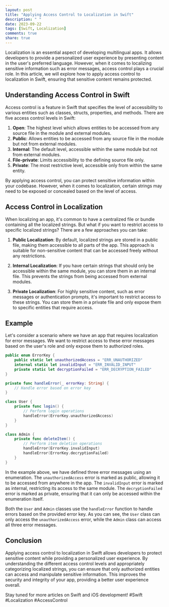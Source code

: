 ```yaml
---
layout: post
title: "Applying Access Control to Localization in Swift"
description: " "
date: 2023-09-22
tags: [Swift, Localization]
comments: true
share: true
---
```


Localization is an essential aspect of developing multilingual apps. It allows developers to provide a personalized user experience by presenting content in the user's preferred language. However, when it comes to localizing sensitive information such as error messages, access control plays a crucial role. In this article, we will explore how to apply access control to localization in Swift, ensuring that sensitive content remains protected.

## Understanding Access Control in Swift

Access control is a feature in Swift that specifies the level of accessibility to various entities such as classes, structs, properties, and methods. There are five access control levels in Swift:

1. **Open**: The highest level which allows entities to be accessed from any source file in the module and external modules.
2. **Public**: Allows entities to be accessed from any source file in the module but not from external modules.
3. **Internal**: The default level, accessible within the same module but not from external modules.
4. **File-private**: Limits accessibility to the defining source file only.
5. **Private**: The most restrictive level, accessible only from within the same entity.

By applying access control, you can protect sensitive information within your codebase. However, when it comes to localization, certain strings may need to be exposed or concealed based on the level of access.

## Access Control in Localization

When localizing an app, it's common to have a centralized file or bundle containing all the localized strings. But what if you want to restrict access to specific localized strings? There are a few approaches you can take:

1. **Public Localization**: By default, localized strings are stored in a public file, making them accessible to all parts of the app. This approach is suitable for non-sensitive content that can be accessed freely without any restrictions.

2. **Internal Localization**: If you have certain strings that should only be accessible within the same module, you can store them in an internal file. This prevents the strings from being accessed from external modules.

3. **Private Localization**: For highly sensitive content, such as error messages or authentication prompts, it's important to restrict access to these strings. You can store them in a private file and only expose them to specific entities that require access.

## Example

Let's consider a scenario where we have an app that requires localization for error messages. We want to restrict access to these error messages based on the user's role and only expose them to authorized roles.

```swift
public enum ErrorKey {
    public static let unauthorizedAccess = "ERR_UNAUTHORIZED"
    internal static let invalidInput = "ERR_INVALID_INPUT"
    private static let decryptionFailed = "ERR_DECRYPTION_FAILED"
}

private func handleError(_ errorKey: String) {
    // Handle error based on error key
}

class User {
    private func login() {
        // Perform login operations
        handleError(ErrorKey.unauthorizedAccess)
    }
}

class Admin {
    private func deleteItem() {
        // Perform item deletion operations
        handleError(ErrorKey.invalidInput)
        handleError(ErrorKey.decryptionFailed)
    }
}
```
In the example above, we have defined three error messages using an enumeration. The `unauthorizedAccess` error is marked as public, allowing it to be accessed from anywhere in the app. The `invalidInput` error is marked as internal, restricting its access to the same module. The `decryptionFailed` error is marked as private, ensuring that it can only be accessed within the enumeration itself.

Both the `User` and `Admin` classes use the `handleError` function to handle errors based on the provided error key. As you can see, the `User` class can only access the `unauthorizedAccess` error, while the `Admin` class can access all three error messages.

## Conclusion

Applying access control to localization in Swift allows developers to protect sensitive content while providing a personalized user experience. By understanding the different access control levels and appropriately categorizing localized strings, you can ensure that only authorized entities can access and manipulate sensitive information. This improves the security and integrity of your app, providing a better user experience overall.

Stay tuned for more articles on Swift and iOS development! #Swift #Localization #AccessControl